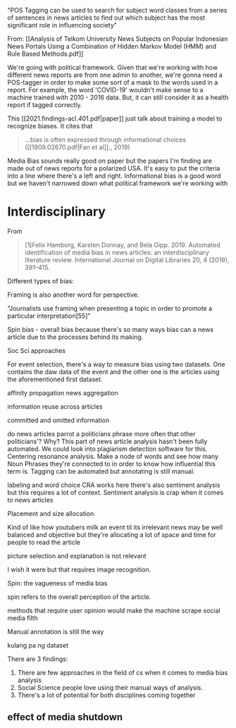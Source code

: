 "POS Tagging can be used to search for subject word classes from a series of sentences in news articles to find out which subject has the most significant role in influencing society"

From: 
[[Analysis of Telkom University News Subjects on Popular Indonesian News Portals Using a Combination of Hidden Markov Model (HMM) and Rule Based Methods.pdf]]

We're going with political framework.
Given that we're working with how different news reports are from one admin to another, we're gonna need a POS-tagger in order to make some sort of a mask to the words used in a report.  For example, the word 'COVID-19' wouldn't make sense to a machine trained with 2010 - 2016 data. But, it can still consider it as a health report if tagged correctly.

This [[2021.findings-acl.401.pdf|paper]] just talk about training a model to recognize biases. It cites that
> ...bias is often expressed through informational choices ([[1909.02670.pdf|Fan et al]]., 2019)

Media Bias sounds really good on paper but the papers I'm finding are made out of news reports for a polarized USA.  It's easy to put the criteria into a line where there's a left and right. Informational bias is a good word but we haven't narrowed down what political framework we're working with

# Interdisciplinary
From 
> [1]Felix Hamborg, Karsten Donnay, and Bela Gipp. 2019. Automated identification of media bias in news articles: an interdisciplinary literature review. International Journal on Digital Libraries 20, 4 (2019), 391–415.

Different types of bias:


Framing is also another word for perspective.

"Journalists use framing when presenting a topic in order to promote a particular interpretation[55]"

Spin bias - overall bias because there's so many ways bias can a news article due to the processes behind its making.

Soc Sci approaches

For event selection, there's a way to measure bias using two datasets. One contains the daw data of the event and the other one is the articles using the aforementioned first dataset.

affinity propagation
news aggregation

information reuse across articles

committed and omitted information

do news articles parrot a politicians phrase more often that other politicians'? Why?
This part of news article analysis hasn't been fully automated. We could look into plagiarism detection software for this.
Centering resonance analysis. Make a node of words and see how many Noun Phrases they're connected to in order to know how influential this term is. Tagging can be automated but annotating is still manual.

labeling and word choice
CRA works here
there's also sentiment analysis but this requires a lot of context. Sentiment analysis is crap when it comes to news articles

Placement and size allocation

Kind of like how youtubers milk an event til its irrelevant
news may be well balanced and objective but they're allocating a lot of space and time for people to read the article

picture selection and explanation is not relevant

I wish it were but that requires image recognition.

Spin: the vagueness of media bias

spin refers to the overall perception of the article. 

methods that require user opinion would make the machine scrape social media filth

Manual annotation is still the way

kulang pa ng dataset

There are 3 findings:
1. There are few approaches in the field of cs when it comes to media bias analysis
2. Social Science people love using their manual ways of analysis. 
3. There's a lot of potential for both disciplines coming together

## effect of media shutdown

